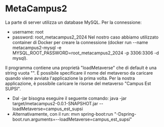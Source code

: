 # MetaCampus2

La parte di server utilizza un database MySQL.
Per la connessione:
- username: root
- password: root_metacampus2_2024
Nel nostro caso abbiamo utilizzato container di Docker per creare la connessione (docker run --name metacampus2-mysql -e MYSQL_ROOT_PASSWORD=root_metacampus2_2024 -p 3306:3306 -d mysql).

Il programma contiene una proprietà "loadMetaverse" che di default è una string vuota "". È possibile specificare il nome del metaverso da caricare quando viene avviata l'applicazione la prima volta. Per la nostra applicazione, è possibile caricare le risorse del metaverso "Campus Est SUPSI".
- Dal -jar bisogna eseguire il seguente comando: java -jar target/metacampus2-0.0.1-SNAPSHOT.jar --loadMetaverse=campus_est_supsi
- Alternativamente, con il run: mvn spring-boot:run "-Dspring-boot.run.arguments=--loadMetaverse=campus_est_supsi"